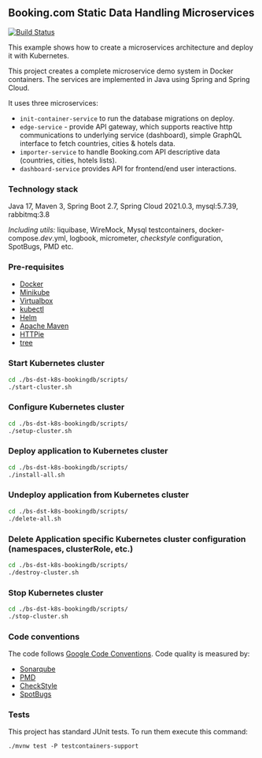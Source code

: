 ## Booking.com Static Data Handling Microservices

[![Build Status](https://drone.c2a2.com/api/badges/ujar-org/bs-dst-k8s-bookingdb/status.svg)](https://drone.c2a2.com/ujar-org/bs-dst-k8s-bookingdb)

This example shows how to create a microservices architecture and deploy it with Kubernetes.

This project creates a complete microservice demo system in Docker
containers. The services are implemented in Java using Spring and Spring Cloud.

It uses three microservices:
- `init-container-service` to run the database migrations on deploy.
- `edge-service` - provide API gateway, which supports reactive http communications to underlying service (dashboard), simple GraphQL interface to fetch countries, cities & hotels data.
- `importer-service` to handle Booking.com API descriptive data (countries, cities, hotels lists).
- `dashboard-service` provides API for frontend/end user interactions.

### Technology stack

Java 17, Maven 3, Spring Boot 2.7, Spring Cloud 2021.0.3, mysql:5.7.39, rabbitmq:3.8

_Including utils:_ liquibase, WireMock, Mysql testcontainers, docker-compose._dev_.yml,
logbook, micrometer, _checkstyle_ configuration, SpotBugs, PMD etc.

### Pre-requisites

- [Docker](https://docs.docker.com/install/)
- [Minikube](https://kubernetes.io/docs/tasks/tools/install-minikube/)
- [Virtualbox](https://www.virtualbox.org/manual/ch02.html)
- [kubectl](https://kubernetes.io/docs/tasks/tools/install-kubectl/)
- [Helm](https://helm.sh/docs/intro/install/)
- [Apache Maven](https://maven.apache.org/install.html)
- [HTTPie](https://httpie.org/doc#installation)
- [tree](http://mama.indstate.edu/users/ice/tree/)

### Start Kubernetes cluster

```bash
cd ./bs-dst-k8s-bookingdb/scripts/
./start-cluster.sh
```

### Configure Kubernetes cluster

```bash
cd ./bs-dst-k8s-bookingdb/scripts/
./setup-cluster.sh
```

### Deploy application to Kubernetes cluster

```bash
cd ./bs-dst-k8s-bookingdb/scripts/
./install-all.sh
```

### Undeploy application from Kubernetes cluster

```bash
cd ./bs-dst-k8s-bookingdb/scripts/
./delete-all.sh
```

### Delete Application specific Kubernetes cluster configuration (namespaces, clusterRole, etc.)

```bash
cd ./bs-dst-k8s-bookingdb/scripts/
./destroy-cluster.sh
```

### Stop Kubernetes cluster

```bash
cd ./bs-dst-k8s-bookingdb/scripts/
./stop-cluster.sh
```

### Code conventions

The code follows [Google Code Conventions](https://google.github.io/styleguide/javaguide.html). Code
quality is measured by:

- [Sonarqube](https://sonarqube.c2a2.com/dashboard?id=ujar-org%3Abs-dst-k8s-bookingdb)
- [PMD](https://pmd.github.io/)
- [CheckStyle](https://checkstyle.sourceforge.io/)
- [SpotBugs](https://spotbugs.github.io/)

### Tests

This project has standard JUnit tests. To run them execute this command:

```text
./mvnw test -P testcontainers-support
```
